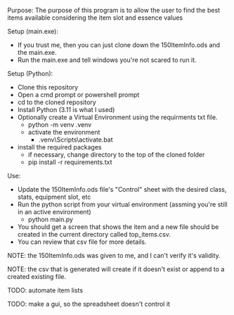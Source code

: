 Purpose: 
The purpose of this program is to allow the user to find the best items available considering the item slot and essence values

Setup (main.exe):
* If you trust me, then you can just clone down the 150ItemInfo.ods and the main.exe.
* Run the main.exe and tell windows you're not scared to run it.

Setup (Python):
* Clone this repository
* Open a cmd prompt or powershell prompt
* cd to the cloned repository
* Install Python (3.11 is what I used)
* Optionally create a Virtual Environment using the requirments txt file.
  * python -m venv .venv
  * activate the environment
    * .venv\Scripts\activate.bat
* install the required packages
  * if necessary, change directory to the top of the cloned folder
  * pip install -r requirements.txt

Use:
* Update the 150ItemInfo.ods file's "Control" sheet with the desired class, stats, equipment slot, etc
* Run the python script from your virtual environment (assming you're still in an active environment)
  * python main.py
* You should get a screen that shows the item and a new file should be created in the current directory called top_items.csv.
* You can review that csv file for more details.

NOTE: the 150ItemInfo.ods was given to me, and I can't verify it's validity.

NOTE: the csv that is generated will create if it doesn't exist or append to a created existing file.

TODO: automate item lists

TODO: make a gui, so the spreadsheet doesn't control it
